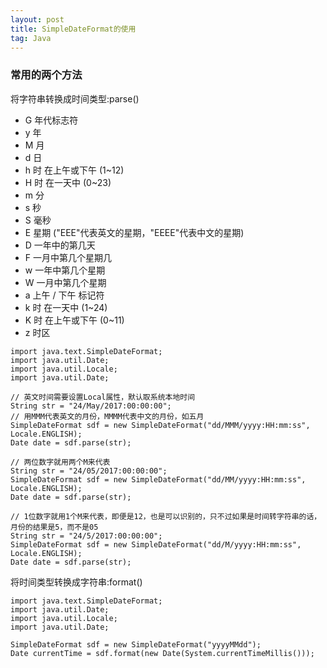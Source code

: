 ```yaml
---
layout: post
title: SimpleDateFormat的使用
tag: Java
---
```


### 常用的两个方法
将字符串转换成时间类型:parse()
* G 年代标志符
* y 年
* M 月
* d 日
* h 时 在上午或下午 (1~12)
* H 时 在一天中 (0~23)
* m 分
* s 秒
* S 毫秒
* E 星期 ("EEE"代表英文的星期，"EEEE"代表中文的星期)
* D 一年中的第几天
* F 一月中第几个星期几
* w 一年中第几个星期
* W 一月中第几个星期
* a 上午 / 下午 标记符 
* k 时 在一天中 (1~24)
* K 时 在上午或下午 (0~11)
* z 时区

```
import java.text.SimpleDateFormat;
import java.util.Date;
import java.util.Locale;
import java.util.Date;

// 英文时间需要设置Local属性，默认取系统本地时间
String str = "24/May/2017:00:00:00";
// 用MMM代表英文的月份，MMMM代表中文的月份，如五月
SimpleDateFormat sdf = new SimpleDateFormat("dd/MMM/yyyy:HH:mm:ss", Locale.ENGLISH);
Date date = sdf.parse(str);

// 两位数字就用两个M来代表
String str = "24/05/2017:00:00:00";
SimpleDateFormat sdf = new SimpleDateFormat("dd/MM/yyyy:HH:mm:ss", Locale.ENGLISH);
Date date = sdf.parse(str);

// 1位数字就用1个M来代表，即便是12，也是可以识别的，只不过如果是时间转字符串的话，月份的结果是5，而不是05
String str = "24/5/2017:00:00:00";
SimpleDateFormat sdf = new SimpleDateFormat("dd/M/yyyy:HH:mm:ss", Locale.ENGLISH);
Date date = sdf.parse(str);
```

将时间类型转换成字符串:format()
```
import java.text.SimpleDateFormat;
import java.util.Date;
import java.util.Locale;
import java.util.Date;

SimpleDateFormat sdf = new SimpleDateFormat("yyyyMMdd");
Date currentTime = sdf.format(new Date(System.currentTimeMillis()));
```
